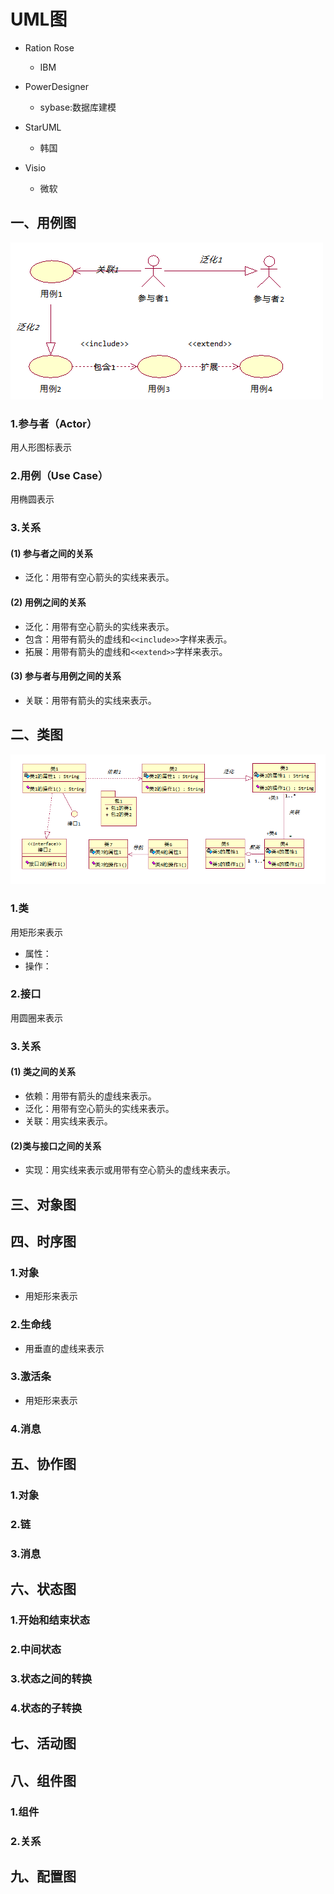 # UML图




- Ration Rose
    - IBM

- PowerDesigner
    - sybase:数据库建模

- StarUML
    - 韩国

- Visio
    - 微软

## 一、用例图

![用例图](./uml_diagram/use_case_diagram.png)

### 1.参与者（Actor）
用人形图标表示
### 2.用例（Use Case）
用椭圆表示

### 3.关系
#### (1) 参与者之间的关系
- 泛化：用带有空心箭头的实线来表示。
#### (2) 用例之间的关系
- 泛化：用带有空心箭头的实线来表示。
- 包含：用带有箭头的虚线和`<<include>>`字样来表示。
- 拓展：用带有箭头的虚线和`<<extend>>`字样来表示。
#### (3) 参与者与用例之间的关系
- 关联：用带有箭头的实线来表示。



## 二、类图

![类图](./uml_diagram/class_diagram.png)

### 1.类
用矩形来表示

- 属性：
- 操作：

### 2.接口
用圆圈来表示

### 3.关系
#### (1) 类之间的关系

- 依赖：用带有箭头的虚线来表示。
- 泛化：用带有空心箭头的实线来表示。
- 关联：用实线来表示。

#### (2)类与接口之间的关系
- 实现：用实线来表示或用带有空心箭头的虚线来表示。



## 三、对象图

## 四、时序图
### 1.对象

- 用矩形来表示

### 2.生命线

- 用垂直的虚线来表示

### 3.激活条

- 用矩形来表示

### 4.消息


## 五、协作图
### 1.对象

### 2.链



### 3.消息




## 六、状态图

### 1.开始和结束状态

### 2.中间状态

### 3.状态之间的转换

### 4.状态的子转换


## 七、活动图



## 八、组件图

### 1.组件

### 2.关系


## 九、配置图

